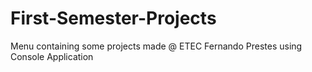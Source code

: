 # First-Semester-Projects
Menu containing some projects made @ ETEC Fernando Prestes using Console Application
